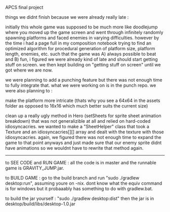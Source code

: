 APCS final project

things we didnt finish because we were already really late :

initially this whole game was supposed to be much more like doodlejump where you moved up the game screen and went through infinitely randomly spawning platforms and faced enemies in varying difficulties. however by the time i had a page full in my composition notebook trying to find an optimized algorithm for procedural generation of platform size, platform length, enemies, etc. such that the game was A) always possible to beat and B) fun, i figured we were already kind of late and should start getting stuff on screen. we then kept building on "getting stuff on screen" until we got where we are now.

we were planning to add a punching feature but there was not enough time to fully integrate that. what we were working on is in the punch repo. we were also planning to :

make the platform more intricate (thats why you see a 64x64 in the assets folder as opposed to 16x16 which much better suits the current size)

clean up a really ugly method in Hero (setSheets for sprite sheet animation breakdown) that was not generalizible at all and relied on hard-coded idiosyncacries. we wanted to make a "SheetHelper" class that took a Texture and an idiosyncacries[][] array and dealt with the texture with those idiosyncacries. again, we figured there was not enough time to expand the game to that point anyways and just made sure that our enemy sprite didnt have animations so we wouldnt have to rewrite that method again.

--------
to SEE CODE and RUN GAME : all the code is in master and the runnable game is GRAVITY_JUMP.jar.

to BUILD GAME : go to the build branch and run "sudo ./gradlew desktop:run", assuming youre on -nix. dont know what the equiv command is for windows but it probaaably has something to do with gradlew.bat. 

to build the jar yourself : "sudo ./gradlew desktop:dist" then the jar is in desktop/build/libs/desktop-1.0.jar

